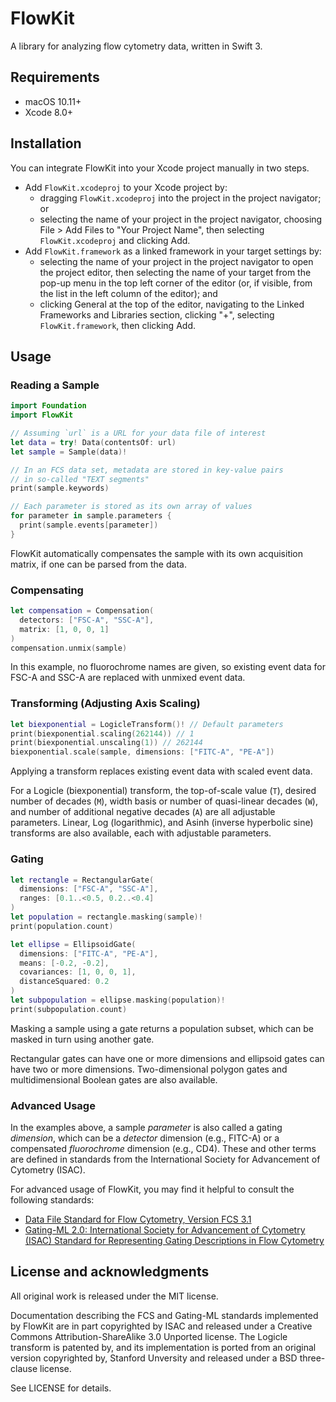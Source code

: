 # FlowKit

A library for analyzing flow cytometry data, written in Swift 3.

## Requirements

- macOS 10.11+
- Xcode 8.0+

## Installation

You can integrate FlowKit into your Xcode project manually in two steps.

* Add `FlowKit.xcodeproj` to your Xcode project by:
	* dragging `FlowKit.xcodeproj` into the project in the project navigator; or
	* selecting the name of your project in the project navigator, choosing File > Add Files to "Your Project Name", then selecting `FlowKit.xcodeproj` and clicking Add.
* Add `FlowKit.framework` as a linked framework in your target settings by:
	* selecting the name of your project in the project navigator to open the project editor, then selecting the name of your target from the pop-up menu in the top left corner of the editor (or, if visible, from the list in the left column of the editor); and
	* clicking General at the top of the editor, navigating to the Linked Frameworks and Libraries section, clicking "+", selecting `FlowKit.framework`, then clicking Add.

## Usage

### Reading a Sample

```swift
import Foundation
import FlowKit

// Assuming `url` is a URL for your data file of interest
let data = try! Data(contentsOf: url)
let sample = Sample(data)!

// In an FCS data set, metadata are stored in key-value pairs
// in so-called "TEXT segments"
print(sample.keywords)

// Each parameter is stored as its own array of values
for parameter in sample.parameters {
  print(sample.events[parameter])
}
```

FlowKit automatically compensates the sample with its own acquisition matrix, if one can be parsed from the data.

### Compensating

```swift
let compensation = Compensation(
  detectors: ["FSC-A", "SSC-A"],
  matrix: [1, 0, 0, 1]
)
compensation.unmix(sample)
```

In this example, no fluorochrome names are given, so existing event data for FSC-A and SSC-A are replaced with unmixed event data.

### Transforming (Adjusting Axis Scaling)

```swift
let biexponential = LogicleTransform()! // Default parameters
print(biexponential.scaling(262144)) // 1
print(biexponential.unscaling(1)) // 262144
biexponential.scale(sample, dimensions: ["FITC-A", "PE-A"])
```

Applying a transform replaces existing event data with scaled event data.

For a Logicle (biexponential) transform, the top-of-scale value (`T`), desired number of decades (`M`), width basis or number of quasi-linear decades (`W`), and number of additional negative decades (`A`) are all adjustable parameters. Linear, Log (logarithmic), and Asinh (inverse hyperbolic sine) transforms are also available, each with adjustable parameters.

### Gating

```swift
let rectangle = RectangularGate(
  dimensions: ["FSC-A", "SSC-A"],
  ranges: [0.1..<0.5, 0.2..<0.4]
)
let population = rectangle.masking(sample)!
print(population.count)

let ellipse = EllipsoidGate(
  dimensions: ["FITC-A", "PE-A"],
  means: [-0.2, -0.2],
  covariances: [1, 0, 0, 1],
  distanceSquared: 0.2
)
let subpopulation = ellipse.masking(population)!
print(subpopulation.count)
```

Masking a sample using a gate returns a population subset, which can be masked in turn using another gate.

Rectangular gates can have one or more dimensions and ellipsoid gates can have two or more dimensions. Two-dimensional polygon gates and multidimensional Boolean gates are also available.

### Advanced Usage

In the examples above, a sample _parameter_ is also called a gating _dimension_, which can be a _detector_ dimension (e.g., FITC-A) or a compensated _fluorochrome_ dimension (e.g., CD4). These and other terms are defined in standards from the International Society for Advancement of Cytometry (ISAC).

For advanced usage of FlowKit, you may find it helpful to consult the following standards:

* [Data File Standard for Flow Cytometry, Version FCS 3.1](http://www.ncbi.nlm.nih.gov/pmc/articles/PMC2892967/bin/NIHMS203250-supplement-Supp_Fig_1.pdf)
* [Gating-ML 2.0: International Society for Advancement of Cytometry (ISAC) Standard for Representing Gating Descriptions in Flow Cytometry](http://flowcyt.sourceforge.net/gating/latest.pdf)

## License and acknowledgments

All original work is released under the MIT license.

Documentation describing the FCS and Gating-ML standards implemented by FlowKit are in part copyrighted by ISAC and released under a Creative Commons Attribution-ShareAlike 3.0 Unported license. The Logicle transform is patented by, and its implementation is ported from an original version copyrighted by, Stanford Unversity and released under a BSD three-clause license.

See LICENSE for details.
